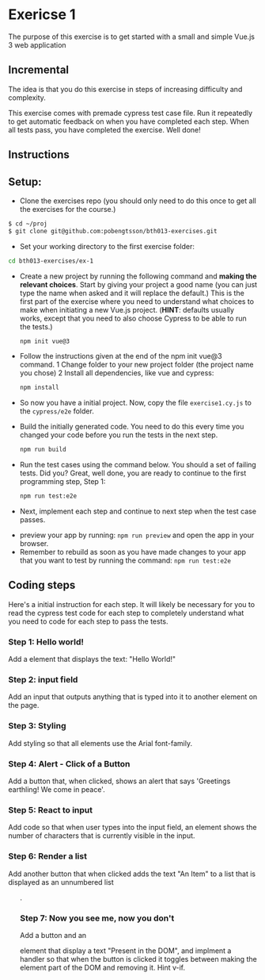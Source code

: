 # Exericse 1

The purpose of this exercise is to get started with a small and simple Vue.js 3 web application

## Incremental

The idea is that you do this exercise in steps of increasing difficulty and complexity.

This exercise comes with premade cypress test case file. Run it repeatedly to get automatic feedback on when you have completed each step. When all tests pass, you have completed the exercise. Well done!

## Instructions

## Setup:
* Clone the exercises repo (you should only need to do this once to get all the exercises for the course.)
```bash
$ cd ~/proj
$ git clone git@github.com:pobengtsson/bth013-exercises.git
```
* Set your working directory to the first exercise folder:
```bash
cd bth013-exercises/ex-1
```
* Create a new project by running the following command and **making the relevant choices**.
  Start by giving your project a good name (you can just type the name when asked and it will replace the default.)
  This is the first part of the exercise where you need to understand what choices to make when initiating a new Vue.js project.
  (**HINT**: defaults usually works, except that you need to also choose Cypress to be able to run the tests.)
  ```bash
  npm init vue@3
  ```

* Follow the instructions given at the end of the npm init vue@3 command.
  1 Change folder to your new project folder (the project name you chose)
  2 Install all dependencies, like vue and cypress:
  ```bash
  npm install
  ```

* So now you have a initial project. Now, copy the file `exercise1.cy.js` to the `cypress/e2e` folder.

* Build the initially generated code. You need to do this every time you changed your code before you run the tests in the next step.
  ```bash
  npm run build
  ```

* Run the test cases using the command below. You should a set of failing tests. Did you? Great, well done, you are ready to continue to the first programming step, Step 1:
  ```bash
  npm run test:e2e
  ```

* Next, implement each step and continue to next step when the test case passes.
- preview your app by running: `npm run preview` and open the app in your browser.
- Remember to rebuild as soon as you have made changes to your app that you want to test by running the command: `npm run test:e2e`


## Coding steps
Here's a initial instruction for each step. It will likely be necessary for you to read the cypress test code for each step to completely understand what you need to code for each step to pass the tests.

### Step 1: Hello world!
Add a <span> element that displays the text: "Hello World!"

### Step 2: input field
Add an input that outputs anything that is typed into it to another <span> element on the page.

### Step 3: Styling
Add styling so that all <span> elements use the Arial font-family.

### Step 4: Alert - Click of a Button
Add a button that, when clicked, shows an alert that says 'Greetings earthling! We come in peace'.

### Step 5: React to input
Add code so that when user types into the input field, an element shows the number of characters that is currently visible in the input.

### Step 6: Render a list
Add another button that when clicked adds the text "An Item" to a list that is displayed as an unnumbered list <ul>.

### Step 7: Now you see me, now you don't
Add a button and an <div> element that display a text "Present in the DOM", and implment a handler so that when the button is clicked it toggles between making the <div> element part of the DOM and removing it. Hint v-if.
